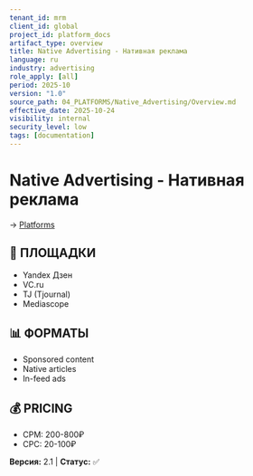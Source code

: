 ```yaml
---
tenant_id: mrm
client_id: global
project_id: platform_docs
artifact_type: overview
title: Native Advertising - Нативная реклама
language: ru
industry: advertising
role_apply: [all]
period: 2025-10
version: "1.0"
source_path: 04_PLATFORMS/Native_Advertising/Overview.md
effective_date: 2025-10-24
visibility: internal
security_level: low
tags: [documentation]
---
```


# Native Advertising - Нативная реклама

→ [Platforms](../_README.md)

## 🎯 ПЛОЩАДКИ
- Yandex Дзен
- VC.ru
- TJ (Tjournal)
- Mediascope

## 📊 ФОРМАТЫ
- Sponsored content
- Native articles
- In-feed ads

## 💰 PRICING
- CPM: 200-800₽
- CPC: 20-100₽

**Версия:** 2.1 | **Статус:** ✅


